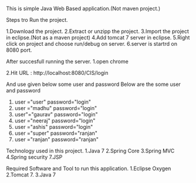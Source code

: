 This is simple Java Web Based application.(Not maven project.)

Steps tro Run the project.

1.Download the project.
2.Extract or unzipp the project.
3.Import the project in eclipse.(Not as a maven project)
4.Add tomcat 7 server in eclipse.
5.Right click on project and choose run/debug on server.
6.server is startrd on 8080 port.

After succesfull running the server.
1.open chrome

2.Hit URL : http://localhost:8080/CIS/login

 And use given below some user and password
 Below are the some user and password

1. user ="user"     password="login"
2. user ="madhu"    password="login"
3. user"="gaurav"   password="login"
4. user ="neeraj"   password="login"
5. user ="ashis"    password="login"
6. user ="super"    password="ranjan"
7. user ="ranjan"   password="ranjan"


					


Technology used in this project.
1.Java 7
2.Spring Core
3.Spring MVC
4.Spring security
7.JSP

Required Software and Tool to run this application. 
1.Eclipse Oxygen
2.Tomcat 7.
3.Java 7



